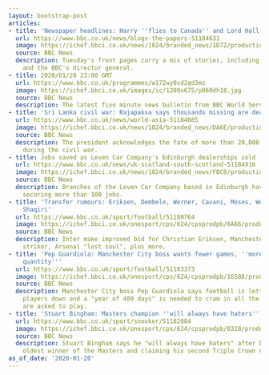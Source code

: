```yaml
---
layout: bootstrap-post
articles:
- title: 'Newspaper headlines: Harry ''flies to Canada'' and Lord Hall steps down'
  url: https://www.bbc.co.uk/news/blogs-the-papers-51184631
  image: https://ichef.bbci.co.uk/news/1024/branded_news/1D72/production/_110583570_guardian.jpg
  source: BBC News
  description: Tuesday's front pages carry a mix of stories, including on the royals
    and the BBC's director general.
- title: 2020/01/20 23:00 GMT
  url: https://www.bbc.co.uk/programmes/w172wy0sd2qd3mz
  image: https://ichef.bbci.co.uk/images/ic/1200x675/p060dh18.jpg
  source: BBC News
  description: The latest five minute news bulletin from BBC World Service.
- title: 'Sri Lanka civil war: Rajapaksa says thousands missing are dead'
  url: https://www.bbc.co.uk/news/world-asia-51184085
  image: https://ichef.bbci.co.uk/news/1024/branded_news/DA6E/production/_110581955_019078452-1.jpg
  source: BBC News
  description: The president acknowledges the fate of more than 20,000 who disappeared
    during the civil war.
- title: Jobs saved as Leven Car Company's Edinburgh dealerships sold
  url: https://www.bbc.co.uk/news/uk-scotland-south-scotland-51184916
  image: https://ichef.bbci.co.uk/news/1024/branded_news/FBC8/production/_110465446_mediaitem110464392.jpg
  source: BBC News
  description: Branches of the Leven Car Company based in Edinburgh have been sold,
    securing more than 100 jobs.
- title: 'Transfer rumours: Eriksen, Dembele, Werner, Cavani, Moses, Wenger, Holgate,
    Shaqiri'
  url: https://www.bbc.co.uk/sport/football/51180764
  image: https://ichef.bbci.co.uk/onesport/cps/624/cpsprodpb/6A66/production/_110583272_christian_eriksen.jpg
  source: BBC News
  description: Inter make improved bid for Christian Eriksen, Manchester United want
    striker, Arsenal "lost soul", plus more.
- title: 'Pep Guardiola: Manchester City boss wants fewer games, ''more quality, less
    quantity'''
  url: https://www.bbc.co.uk/sport/football/51183373
  image: https://ichef.bbci.co.uk/onesport/cps/624/cpsprodpb/16588/production/_110582519_hi059234812.jpg
  source: BBC News
  description: Manchester City boss Pep Guardiola says football is letting its elite
    players down and a "year of 400 days" is needed to cram in all the matches they
    are asked to play.
- title: 'Stuart Bingham: Masters champion ''will always have haters'' despite victory'
  url: https://www.bbc.co.uk/sport/snooker/51182084
  image: https://ichef.bbci.co.uk/onesport/cps/624/cpsprodpb/0328/production/_110580800_stuart_bingham2.jpg
  source: BBC News
  description: Stuart Bingham says he "will always have haters" after becoming the
    oldest winner of the Masters and claiming his second Triple Crown event title.
as_of_date: '2020-01-20'
---
```


